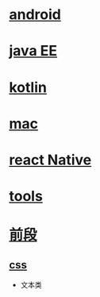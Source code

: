 # [android](./android)

# [java EE](./javaEE)

# [kotlin](./kltlin)

# [mac](./mac)

# [react Native](./reactnative)

# [tools](./tools)

# [前段](./前端)

## [css](./前端/css)

- 文本类